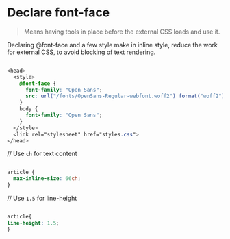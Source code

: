 # Declare font-face
 
 >Means having tools in place before the external CSS loads and use it.

Declaring @font-face and a few style make in inline style, reduce the work for external CSS, to avoid blocking of text rendering.

```css

<head>
  <style>
    @font-face {
      font-family: "Open Sans";
      src: url("/fonts/OpenSans-Regular-webfont.woff2") format("woff2");
    }
    body {
      font-family: "Open Sans";
    }
  </style>
  <link rel="stylesheet" href="styles.css">
</head>
```


// Use `ch` for text content 

```css

article {
  max-inline-size: 66ch;
}
```


// Use `1.5` for line-height 

```css

article{
line-height: 1.5;
}
```